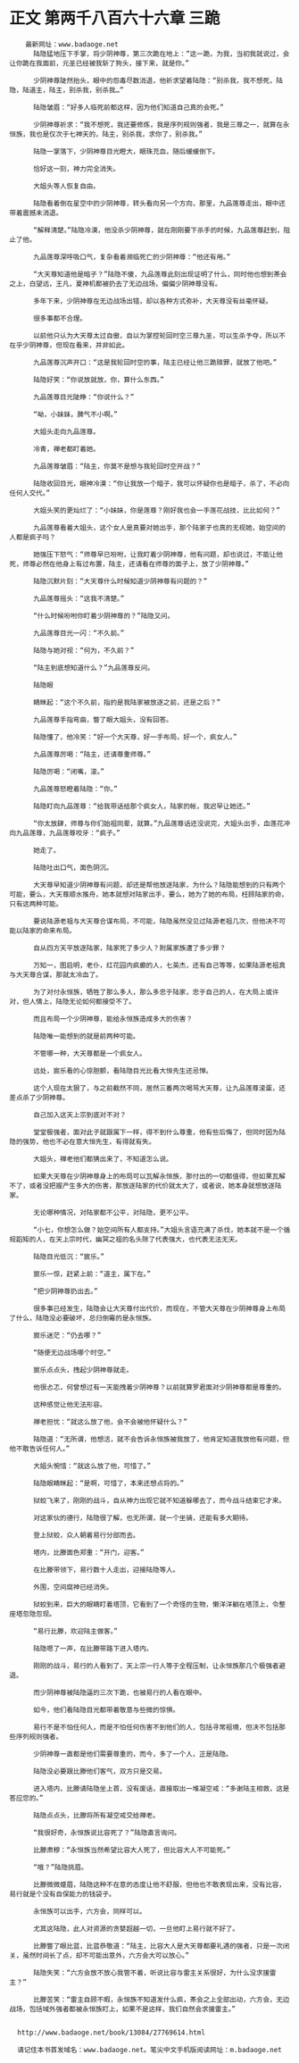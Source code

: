 # 正文 第两千八百六十六章 三跪
        最新网址：www.badaoge.net
          陆隐猛地压下手掌，将少阴神尊，第三次跪在地上：“这一跪，为我，当初我就说过，会让你跪在我面前，元圣已经被我斩了狗头，接下来，就是你。”
      
          少阴神尊陡然抬头，眼中的怨毒尽数消退，他祈求望着陆隐：“别杀我，我不想死，陆隐，陆道主，陆主，别杀我，别杀我…”
      
          陆隐皱眉：“好多人临死前都这样，因为他们知道自己真的会死。”
      
          少阴神尊祈求：“我不想死，我还要修炼，我是序列规则强者，我是三尊之一，就算在永恒族，我也是仅次于七神天的，陆主，别杀我，求你了，别杀我。”
      
          陆隐一掌落下，少阴神尊目光瞪大，眼珠充血，随后缓缓倒下。
      
          恰好这一刻，神力完全消失。
      
          大姐头等人恢复自由。
      
          陆隐看着倒在星空中的少阴神尊，转头看向另一个方向，那里，九品莲尊走出，眼中还带着震撼未消退。
      
          “解释清楚。”陆隐冷漠，他没杀少阴神尊，就在刚刚要下杀手的时候，九品莲尊赶到，阻止了他。
      
          九品莲尊深呼吸口气，复杂看着濒临死亡的少阴神尊：“他还有用。”
      
          “大天尊知道他是暗子？”陆隐不傻，九品莲尊此刻出现证明了什么，同时他也想到茶会之上，白望远，王凡，夏神机都被扔去了无边战场，偏偏少阴神尊没有。
      
          多年下来，少阴神尊在无边战场出错，却以各种方式弥补，大天尊没有丝毫怀疑。
      
          很多事都不合理。
      
          以前他只认为大天尊太过自傲，自以为掌控轮回时空三尊九圣，可以生杀予夺，所以不在乎少阴神尊，但现在看来，并非如此。
      
          九品莲尊沉声开口：“这是我轮回时空的事，陆主已经让他三跪赎罪，就放了他吧。”
      
          陆隐好笑：“你说放就放，你，算什么东西。”
      
          九品莲尊目光陡睁：“你说什么？”
      
          “呦，小妹妹，脾气不小啊。”
      
          大姐头走向九品莲尊。
      
          冷青，禅老都盯着她。
      
          九品莲尊皱眉：“陆主，你莫不是想与我轮回时空开战？”
      
          陆隐收回目光，眼神冷漠：“你让我放一个暗子，我可以怀疑你也是暗子，杀了，不必向任何人交代。”
      
          大姐头笑的更灿烂了：“小妹妹，你是莲尊？刚好我也会一手莲花战技，比比如何？”
      
          九品莲尊看着大姐头，这个女人是真要对她出手，那个陆家子也真的无视她，始空间的人都是疯子吗？
      
          她强压下怒气：“师尊早已吩咐，让我盯着少阴神尊，他有问题，却也说过，不能让他死，师尊必然在他身上有过布置，陆主，还请看在师尊的面子上，放了少阴神尊。”
      
          陆隐沉默片刻：“大天尊什么时候知道少阴神尊有问题的？”
      
          九品莲尊摇头：“这我不清楚。”
      
          “什么时候吩咐你盯着少阴神尊的？”陆隐又问。
      
          九品莲尊目光一闪：“不久前。”
      
          陆隐与她对视：“何为，不久前？”
      
          “陆主到底想知道什么？”九品莲尊反问。
      
          陆隐眼
      
          睛眯起：“这个不久前，指的是我陆家被放逐之前，还是之后？”
      
          九品莲尊手指弯曲，瞥了眼大姐头，没有回答。
      
          陆隐懂了，他冷笑：“好一个大天尊，好一手布局，好一个，疯女人。”
      
          九品莲尊厉喝：“陆主，还请尊重师尊。”
      
          陆隐厉喝：“闭嘴，滚。”
      
          九品莲尊怒瞪着陆隐：“你。”
      
          陆隐盯向九品莲尊：“给我带话给那个疯女人，陆家的帐，我迟早让她还。”
      
          “你太放肆，师尊与你们始祖同辈，就算。”九品莲尊话还没说完，大姐头出手，血莲花冲向九品莲尊，九品莲尊咬牙：“疯子。”
      
          她走了。
      
          陆隐吐出口气，面色阴沉。
      
          大天尊早知道少阴神尊有问题，却还是帮他放逐陆家，为什么？陆隐能想到的只有两个可能，要么，大天尊顺水推舟，她本就想对陆家出手，要么，她为了她的布局，枉顾陆家的命，只有这两种可能。
      
          要说陆源老祖与大天尊合谋布局，不可能，陆隐虽然没见过陆源老祖几次，但他决不可能以陆家的命来布局。
      
          自从四方天平放逐陆家，陆家死了多少人？附属家族遭了多少罪？
      
          万知一，图启明，老仆，红花园内疯癫的人，七英杰，还有自己等等，如果陆源老祖真与大天尊合谋，那就太冷血了。
      
          为了对付永恒族，牺牲了那么多人，那么多忠于陆家，忠于自己的人，在大局上或许对，但人情上，陆隐无论如何都接受不了。
      
          而且布局一个少阴神尊，能给永恒族造成多大的伤害？
      
          陆隐唯一能想到的就是前两种可能。
      
          不管哪一种，大天尊都是一个疯女人。
      
          远处，宸乐看的心惊胆颤，看陆隐目光比看大恒先生还忌惮。
      
          这个人现在太狠了，与之前截然不同，居然三番两次喝骂大天尊，让九品莲尊滚蛋，还差点杀了少阴神尊。
      
          自己加入这天上宗到底对不对？
      
          堂堂极强者，面对此子就跟属下一样，得不到什么尊重，他有些后悔了，但同时因为陆隐的强势，他也不必在意大恒先生，有得就有失。
      
          大姐头，禅老他们都猜出来了，不知道怎么说。
      
          如果大天尊在少阴神尊身上的布局可以瓦解永恒族，那付出的一切都值得，但如果瓦解不了，或者没把握产生多大的伤害，那放逐陆家的代价就太大了，或者说，她本身就想放逐陆家。
      
          无论哪种情况，对陆家都不公平，对陆隐，更不公平。
      
          “小七，你想怎么做？始空间所有人都支持。”大姐头言语充满了杀伐，她本就不是一个循规蹈矩的人，在天上宗时代，幽冥之祖的名头除了代表强大，也代表无法无天。
      
          陆隐目光低沉：“宸乐。”
      
          宸乐一惊，赶紧上前：“道主，属下在。”
      
          “把少阴神尊扔出去。”
      
          很多事已经发生，陆隐会让大天尊付出代价，而现在，不管大天尊在少阴神尊身上布局了什么，陆隐没必要破坏，总归倒霉的是永恒族。
      
          宸乐迷茫：“仍去哪？”
      
          “随便无边战场哪个时空。”
      
          宸乐点点头，拽起少阴神尊就走。
      
          他很忐忑，何曾想过有一天能拽着少阴神尊？以前就算罗君面对少阴神尊都是尊重的。
      
          这种感觉让他无法形容。
      
          禅老担忧：“就这么放了他，会不会被他怀疑什么？”
      
          陆隐道：“无所谓，他想活，就不会告诉永恒族被我放了，他肯定知道我放他有问题，但他不敢告诉任何人。”
      
          大姐头惋惜：“就这么放了他，可惜了。”
      
          陆隐眼睛眯起：“是啊，可惜了，本来还想点将的。”
      
          狱蛟飞来了，刚刚的战斗，自从神力出现它就不知道躲哪去了，而今战斗结束它才来。
      
          对这家伙的德行，陆隐很了解，也无所谓，就一个坐骑，还能有多大期待。
      
          登上狱蛟，众人朝着易行分部而去。
      
          塔内，比滕面色郑重：“开门，迎客。”
      
          在比滕带领下，易行数十人走出，迎接陆隐等人。
      
          外围，空间腐神已经消失。
      
          狱蛟到来，巨大的眼睛盯着塔顶，它看到了一个奇怪的生物，懒洋洋躺在塔顶上，令整座塔忽隐忽现。
      
          “易行比滕，欢迎陆主做客。”
      
          陆隐嗯了一声，在比滕带路下进入塔内。
      
          刚刚的战斗，易行的人看到了，天上宗一行人等于全程压制，让永恒族那几个极强者避退。
      
          而少阴神尊被陆隐逼的三次下跪，也被易行的人看在眼中。
      
          如今，他们看陆隐目光都带着敬意与些微的惊惧。
      
          易行不是不怕任何人，而是不怕任何伤害不到他们的人，包括寻常祖境，但决不包括那些序列规则强者。
      
          少阴神尊一直都是他们需要尊重的，而今，多了一个人，正是陆隐。
      
          陆隐没必要跟比滕他们客气，双方只是交易。
      
          进入塔内，比滕请陆隐坐上首，没有废话，直接取出一堆凝空戒：“多谢陆主相救，这是答应您的。”
      
          陆隐点点头，比滕将所有凝空戒交给禅老。
      
          “我很好奇，永恒族说比容死了？”陆隐直言询问。
      
          比滕肃穆：“永恒族当然希望比容大人死了，但比容大人不可能死。”
      
          “哦？”陆隐挑眉。
      
          比滕微微蹙眉，陆隐这种不在意的态度让他不舒服，但他也不敢表现出来，没有比容，易行就是个没有自保能力的钱袋子。
      
          永恒族可以出手，六方会，同样可以。
      
          尤其这陆隐，此人对资源的贪婪超越一切，一旦他盯上易行就不好了。
      
          比滕瞥了眼比蓝，比蓝恭敬道：“陆主，比容大人是大天尊都要礼遇的强者，只是一次闭关，虽然时间长了点，却不可能出意外，六方会大可以放心。”
      
          陆隐失笑：“六方会放不放心我管不着，听说比容与雷主关系很好，为什么没求援雷主？”
      
          比滕苦笑：“雷主自顾不暇，永恒族不知道发什么疯，茶会之上全部出动，六方会，无边战场，包括域外强者都被永恒族盯上，如果不是这样，我们自然会求援雷主。”
      
      
      http://www.badaoge.net/book/13084/27769614.html
      
      请记住本书首发域名：www.badaoge.net。笔尖中文手机版阅读网址：m.badaoge.net
